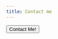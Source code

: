```yaml
---
title: Contact me
---
```

<A href="mailto:jaredlc@vt.edu"><button type="button">Contact Me!</button></a>